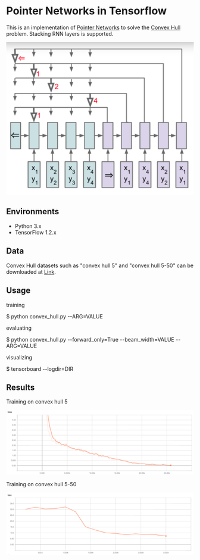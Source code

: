 # Pointer Networks in Tensorflow

This is an implementation of [Pointer Networks](https://arxiv.org/abs/1506.03134) to solve the [Convex Hull](https://en.wikipedia.org/wiki/Convex_hull) problem. Stacking RNN layers is supported.

![](README/arch.png)

## Environments

* Python 3.x
* TensorFlow 1.2.x

## Data

Convex Hull datasets such as  "convex hull 5" and "convex hull 5-50"  can be downloaded at [Link](https://drive.google.com/drive/folders/0B2fg8yPGn2TCMzBtS0o4Q2RJaEU).

## Usage

training

$ python convex_hull.py --ARG=VALUE

evaluating

$ python convex_hull.py --forward_only=True --beam_width=VALUE --ARG=VALUE

visualizing

$ tensorboard --logdir=DIR

## Results

Training on convex hull 5

![](README/loss-5.png)

Training on convex hull 5-50

![](README/loss-5-50.png)